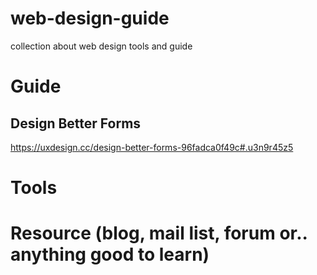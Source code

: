 # web-design-guide
collection about web design tools and guide

# Guide

## Design Better Forms
https://uxdesign.cc/design-better-forms-96fadca0f49c#.u3n9r45z5

# Tools

# Resource (blog, mail list, forum or.. anything good to learn)
